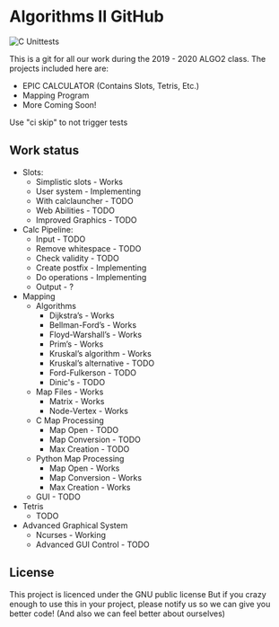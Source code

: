# Algorithms II GitHub

![C Unittests](https://github.com/RadioactiveHydra/ALGO2/workflows/C%20Unittests/badge.svg)   

This is a git for all our work during the 2019 - 2020 ALGO2 class. The projects included here are:
- EPIC CALCULATOR (Contains Slots, Tetris, Etc.)
- Mapping Program
- More Coming Soon!

Use "ci skip" to not trigger tests


## Work status

- Slots:
    - Simplistic slots - Works
    - User system - Implementing 
    - With calclauncher - TODO
    - Web Abilities - TODO
    - Improved Graphics - TODO
- Calc Pipeline: 
    - Input - TODO
    - Remove whitespace - TODO
    - Check validity - TODO
    - Create postfix - Implementing
    - Do operations - Implementing
    - Output - ?
- Mapping
    - Algorithms
      - Dijkstra’s - Works
      - Bellman-Ford’s - Works
      - Floyd-Warshall’s - Works
      - Prim’s - Works
      - Kruskal’s algorithm - Works
      - Kruskal’s alternative - TODO
      - Ford-Fulkerson - TODO
      - Dinic's - TODO
    - Map Files - Works
      - Matrix - Works
      - Node-Vertex - Works
    - C Map Processing
      - Map Open - TODO
      - Map Conversion - TODO
      - Max Creation - TODO
    - Python Map Processing
      - Map Open - Works
      - Map Conversion - Works
      - Max Creation - Works
    - GUI - TODO
- Tetris
    - TODO
- Advanced Graphical System
    - Ncurses - Working
    - Advanced GUI Control - TODO

## License
This project is licenced under the GNU public license
But if you crazy enough to use this in your project, please notify us so we can give you better code!
(And also we can feel better about ourselves)
